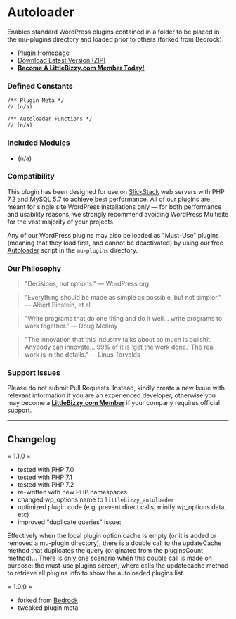 # Autoloader

Enables standard WordPress plugins contained in a folder to be placed in the mu-plugins directory and loaded prior to others (forked from Bedrock).

* [Plugin Homepage](https://www.littlebizzy.com/plugins/autoloader)
* [Download Latest Version (ZIP)](https://github.com/littlebizzy/autoloader/archive/1.1.0.zip)
* [**Become A LittleBizzy.com Member Today!**](https://www.littlebizzy.com/members)

### Defined Constants

    /** Plugin Meta */
    // (n/a)
    
    /** Autoloader Functions */
    // (n/a)
    
### Included Modules

* (n/a)

### Compatibility

This plugin has been designed for use on [SlickStack](https://slickstack.io) web servers with PHP 7.2 and MySQL 5.7 to achieve best performance. All of our plugins are meant for single site WordPress installations only — for both performance and usability reasons, we strongly recommend avoiding WordPress Multisite for the vast majority of your projects.

Any of our WordPress plugins may also be loaded as "Must-Use" plugins (meaning that they load first, and cannot be deactivated) by using our free [Autoloader](https://github.com/littlebizzy/autoloader) script in the `mu-plugins` directory.

### Our Philosophy

> "Decisions, not options." — WordPress.org

> "Everything should be made as simple as possible, but not simpler." — Albert Einstein, et al

> "Write programs that do one thing and do it well... write programs to work together." — Doug McIlroy

> "The innovation that this industry talks about so much is bullshit. Anybody can innovate... 99% of it is 'get the work done.' The real work is in the details." — Linus Torvalds

### Support Issues

Please do not submit Pull Requests. Instead, kindly create a new Issue with relevant information if you are an experienced developer, otherwise you may become a [**LittleBizzy.com Member**](https://www.littlebizzy.com/members) if your company requires official support.

----

## Changelog

= 1.1.0 =

* tested with PHP 7.0
* tested with PHP 7.1
* tested with PHP 7.2
* re-written with new PHP namespaces
* changed wp_options name to `littlebizzy_autoloader`
* optimized plugin code (e.g. prevent direct calls, minify wp_options data, etc)
* improved "duplicate queries" issue:

Effectively when the local plugin option cache is empty (or it is added or removed a mu-plugin directory), there is a double call to the updateCache method that duplicates the query (originated from the pluginsCount method)... There is only one scenario when this double call is made on purpose: the must-use plugins screen, where calls the updatecache method to retrieve all plugins info to show the autoloaded plugins list.

= 1.0.0 =

* forked from [Bedrock](https://github.com/roots/bedrock/blob/master/web/app/mu-plugins/bedrock-autoloader.php)
* tweaked plugin meta
